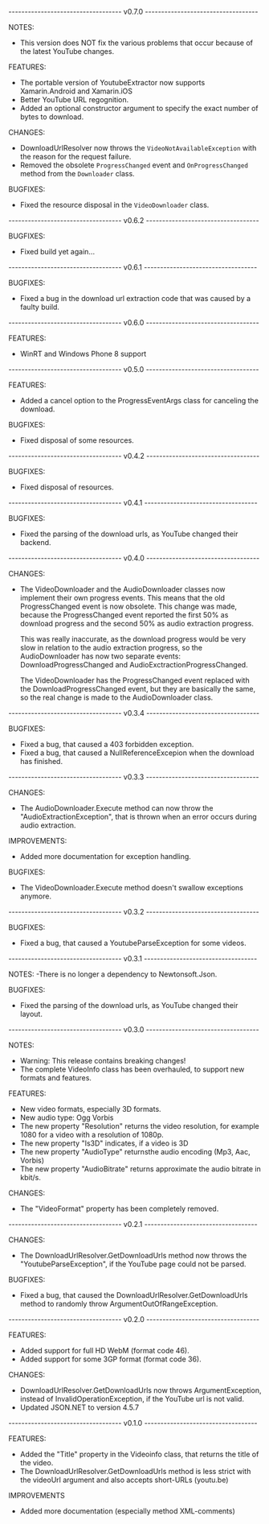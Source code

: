 ----------------------------------- v0.7.0 -----------------------------------

NOTES:
- This version does NOT fix the various problems that occur because of the 
  latest YouTube changes.

FEATURES:
- The portable version of YoutubeExtractor now supports Xamarin.Android and 
  Xamarin.iOS
- Better YouTube URL regognition.
- Added an optional constructor argument to specify the exact number of bytes 
  to download.

CHANGES:
- DownloadUrlResolver now throws the `VideoNotAvailableException` with the
  reason for the request failure.
- Removed the obsolete `ProgressChanged` event and `OnProgressChanged` method
  from the `Downloader` class.

BUGFIXES:
- Fixed the resource disposal in the `VideoDownloader` class.

----------------------------------- v0.6.2 -----------------------------------

BUGFIXES:
- Fixed build yet again...

----------------------------------- v0.6.1 -----------------------------------

BUGFIXES:
- Fixed a bug in the download url extraction code that was caused by a faulty 
  build.

----------------------------------- v0.6.0 -----------------------------------

FEATURES:
- WinRT and Windows Phone 8 support

----------------------------------- v0.5.0 -----------------------------------

FEATURES:
- Added a cancel option to the ProgressEventArgs class for canceling the 
  download.
  
BUGFIXES:
- Fixed disposal of some resources.

----------------------------------- v0.4.2 -----------------------------------

BUGFIXES:
- Fixed disposal of resources.

----------------------------------- v0.4.1 -----------------------------------

BUGFIXES:
- Fixed the parsing of the download urls, as YouTube changed their backend.

----------------------------------- v0.4.0 -----------------------------------

CHANGES:
- The VideoDownloader and the AudioDownloader classes now implement their own 
  progress events. This means that the old ProgressChanged event is now
  obsolete.
  This change was made, because the ProgressChanged event reported the first 
  50% as download progress and the second 50% as audio extraction progress.

  This was really inaccurate, as the download progress would be very slow in 
  relation to the audio extraction progress, so the AudioDownloader has now 
  two separate events: 
  DownloadProgressChanged and AudioExctractionProgressChanged.
  
  The VideoDownloader has the ProgressChanged event replaced with the 
  DownloadProgressChanged event, but they are basically the same, 
  so the real change is made to the AudioDownloader class.

----------------------------------- v0.3.4 -----------------------------------

BUGFIXES:
- Fixed a bug, that caused a 403 forbidden exception.
- Fixed a bug, that caused a NullReferenceExcepion when the download has 
  finished.

----------------------------------- v0.3.3 -----------------------------------

CHANGES:
- The AudioDownloader.Execute method can now throw the 
  "AudioExtractionException", that is thrown when an error occurs during audio 
  extraction.

IMPROVEMENTS:
- Added more documentation for exception handling.

BUGFIXES:
- The VideoDownloader.Execute method doesn't swallow exceptions anymore.

----------------------------------- v0.3.2 -----------------------------------

BUGFIXES:
- Fixed a bug, that caused a YoutubeParseException for some videos.

----------------------------------- v0.3.1 -----------------------------------

NOTES:
-There is no longer a dependency to Newtonsoft.Json.

BUGFIXES:
- Fixed the parsing of the download urls, as YouTube changed their layout.

----------------------------------- v0.3.0 -----------------------------------

NOTES:
- Warning: This release contains breaking changes!
- The complete VideoInfo class has been overhauled, to support new formats and 
  features.

FEATURES:
- New video formats, especially 3D formats.
- New audio type: Ogg Vorbis
- The new property "Resolution" returns the video resolution, for example 1080 
  for a video with a resolution of 1080p.
- The new property "Is3D" indicates, if a video is 3D
- The new property "AudioType" returnsthe audio encoding (Mp3, Aac, Vorbis)
- The new property "AudioBitrate" returns approximate the audio bitrate in 
  kbit/s.

CHANGES:
- The "VideoFormat" property has been completely removed.

----------------------------------- v0.2.1 -----------------------------------

CHANGES:
- The DownloadUrlResolver.GetDownloadUrls method now throws the 
  "YoutubeParseException", if the YouTube page could not be parsed.

BUGFIXES:
- Fixed a bug, that caused the DownloadUrlResolver.GetDownloadUrls method to 
  randomly throw ArgumentOutOfRangeException.

----------------------------------- v0.2.0 -----------------------------------

FEATURES:
- Added support for full HD WebM (format code 46).
- Added support for some 3GP format (format code 36).

CHANGES:
- DownloadUrlResolver.GetDownloadUrls now throws ArgumentException, instead of
  InvalidOperationException, if the YouTube url is not valid.
- Updated JSON.NET to version 4.5.7

----------------------------------- v0.1.0 -----------------------------------

FEATURES:
- Added the "Title" property in the Videoinfo class, that returns the title 
  of the video.
- The DownloadUrlResolver.GetDownloadUrls method is less strict with the 
  videoUrl argument and also accepts short-URLs (youtu.be)

IMPROVEMENTS
- Added more documentation (especially method XML-comments)
